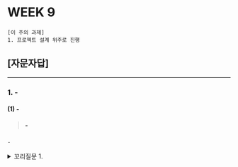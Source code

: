 # WEEK 9

```
[이 주의 과제]
1. 프로젝트 설계 위주로 진행
```



## [자문자답]


----------


### 1. -


#### (1) -
> ##### -
```
-
```

<details>
<summary> 꼬리질문 1. </summary>

###### 꼬리질문 1. -

```
-
```

</details>
